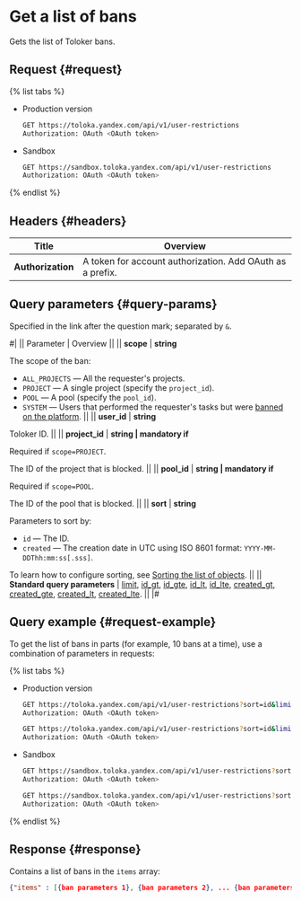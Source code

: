 # Get a list of bans

Gets the list of Toloker bans.

## Request {#request}

{% list tabs %}

- Production version

    ```bash
    GET https://toloka.yandex.com/api/v1/user-restrictions
    Authorization: OAuth <OAuth token>
    ```

- Sandbox

    ```bash
    GET https://sandbox.toloka.yandex.com/api/v1/user-restrictions
    Authorization: OAuth <OAuth token>
    ```

{% endlist %}

## Headers {#headers}

Title | Overview
----- | -----
**Authorization** | A token for account authorization. Add OAuth as a prefix.

## Query parameters {#query-params}

Specified in the link after the question mark; separated by `&`.

#|
|| Parameter | Overview ||
|| **scope** | **string**

The scope of the ban:

- `ALL_PROJECTS` — All the requester's projects.
- `PROJECT` — A single project (specify the `project_id`).
- `POOL` — A pool (specify the `pool_id`).
- `SYSTEM` — Users that performed the requester's tasks but were [banned on the platform](https://toloka.ai/docs/guide/concepts/ban.html#ban__ban-platform). ||
|| **user_id** | **string**

Toloker ID. ||
|| **project_id** | **string \| mandatory if**

Required if `scope=PROJECT`.

The ID of the project that is blocked. ||
|| **pool_id** | **string \| mandatory if**

Required if `scope=POOL`.

The ID of the pool that is blocked. ||
|| **sort** | **string**

Parameters to sort by:

- `id` — The ID.
- `created` — The creation date in UTC using ISO 8601 format: `YYYY-MM-DDThh:mm:ss[.sss]`.

To learn how to configure sorting, see [Sorting the list of objects](sorting.md). ||
|| **Standard query parameters** |
[limit](./standard-query-parameters.md#limit), [id_gt](./standard-query-parameters.md#id_gt), [id_gte](./standard-query-parameters.md#id_gte), [id_lt](./standard-query-parameters.md#id_lt), [id_lte](./standard-query-parameters.md#id_lte), [created_gt](./standard-query-parameters.md#created_gt), [created_gte](./standard-query-parameters.md#created_gte), [created_lt](./standard-query-parameters.md#created_lt), [created_lte](./standard-query-parameters.md#created_lte). ||
|#

## Query example {#request-example}

To get the list of bans in parts (for example, 10 bans at a time), use a combination of parameters in requests:

{% list tabs %}

- Production version

    ```bash
    GET https://toloka.yandex.com/api/v1/user-restrictions?sort=id&limit=10
    Authorization: OAuth <OAuth token>
    ```

    ```bash
    GET https://toloka.yandex.com/api/v1/user-restrictions?sort=id&limit=10&id_gt=<id last ban from the answer to the previous query>
    Authorization: OAuth <OAuth token>
    ```

- Sandbox

    ```bash
    GET https://sandbox.toloka.yandex.com/api/v1/user-restrictions?sort=id&limit=10
    Authorization: OAuth <OAuth token>
    ```

    ```bash
    GET https://sandbox.toloka.yandex.com/api/v1/user-restrictions?sort=id&limit=10&id_gt=<id last ban from the answer to the previous query>
    Authorization: OAuth <OAuth token>
    ```

{% endlist %}

## Response {#response}

Contains a list of bans in the `items` array:

```json
{"items" : [{ban parameters 1}, {ban parameters 2}, ... {ban parameters n}], "has_more": true}
```